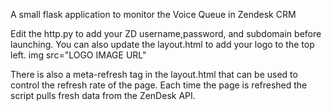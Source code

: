 A small flask application to monitor the Voice Queue in Zendesk CRM

Edit the http.py to add your ZD username,password, and subdomain before launching.
You can also update the layout.html to add your logo to the top left.
img src="LOGO IMAGE URL"

There is also a meta-refresh tag in the layout.html that can be used to control 
the refresh rate of the page.  Each time the page is refreshed the script pulls
fresh data from the ZenDesk API.